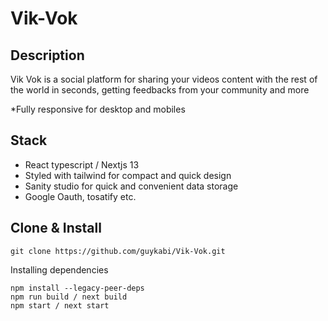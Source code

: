 # Vik-Vok

## Description

Vik Vok is a social platform for sharing your videos content with the rest of the world in seconds, getting feedbacks from your community and more

*Fully responsive for desktop and mobiles

## Stack 
* React typescript / Nextjs 13
* Styled with tailwind for compact and quick design
* Sanity studio for quick and convenient data storage
* Google Oauth, tosatify etc.

## Clone & Install 
```
git clone https://github.com/guykabi/Vik-Vok.git
```
Installing dependencies 
```
npm install --legacy-peer-deps
npm run build / next build
npm start / next start
```

